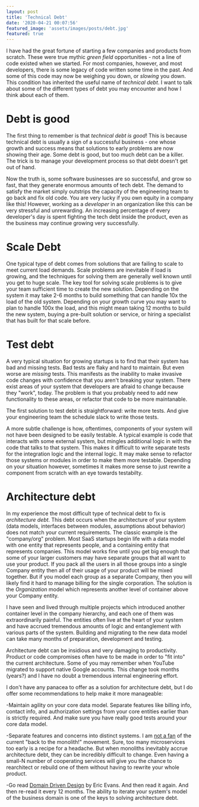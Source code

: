 ```yaml
---
layout: post
title: 'Technical Debt'
date: '2020-04-21 00:07:56'
featured_image: 'assets/images/posts/debt.jpg'
featured: true
---
```

I have had the great fortune of starting a few companies and products from scratch. These were true mythic *green field* opportunities - not a line of code existed when we started. For most companies, however, and most developers, there is some legacy of code written some time in the 
past. And some of this code may now be weighing you down, or _slowing_ you down. This condition has inherited the useful name of *technical debt*. I want to talk about some of the different types of debt you may encounter and how I think about each of them.


# Debt is good

The first thing to remember is that *technical debt is good*! This is because technical debt is usually a sign of a successful business - one whose growth and success means that solutions to early problems are now showing their age. Some debt is good, but too much debt can be a killer. The trick is to manage your development process so that debt doesn't get out of hand. 

Now the truth is, some software businesses are so successful, and grow so fast, that they generate enormous amounts of tech debt. The demand to satisfy the market simply outstrips the capacity of the engineering team to go back and fix old code. You are very lucky if you own equity in a company like this! However, working as a *developer* in an organization like this can be very stressful and unrewarding. An increasing percentage of every developer's day is spent fighting the tech debt inside the product, even as the business may continue growing very successfully.

# Scale Debt

One typical type of debt comes from solutions that are failing to scale to meet current load demands. Scale problems are inevitable if load is growing, and the techniques for solving them are generally well known until you get to huge scale. The key tool for solving scale problems is to give your team sufficient time to create the new solution. Depending on the system it may take 2-6 months to build something that can handle 10x the load of the old system. Depending on your growth curve you may want to plan to handle 100x the load, and this might mean taking 12 months to build the new system, buying a pre-built solution or service, or hiring a specialist that has built for that scale before.

# Test debt

A very typical situation for growing startups is to find that their system has bad and missing tests. Bad tests are flaky and hard to maintain. But even worse are _missing_ tests. This manifests as the inability to make invasive code changes with confidence that you aren't breaking your system. There exist areas of your system that developers are afraid to change because they "work", today. The problem is that you probably need to add new functionality to these areas, or refactor that code to be more maintanable. 

The first solution to test debt is straightforward: write more tests. And give your engineering team the schedule slack to write those tests. 

A more subtle challenge is how, oftentimes, components of your system will not have been designed to be easily testable. A typical example is code that interacts with some external system, but mingles additional logic in with the code that talks to that system. This makes it difficult to write separate tests for the integration logic and the internal logic. It may make sense to refactor those systems or modules in order to make them more testable. Depending on your situation however, sometimes it makes more sense to just rewrite a component from scratch with an eye towards testabilty.

# Architecture debt

In my experience the most difficult type of technical debt to fix is _architecture debt_. This debt occurs when the architecture of your system (data models, interfaces between modules, assumptions about behavior) does not match your current requirements. The classic example is the "company/org" problem. Most SaaS startups begin life with a data model with one entity that represents people, and a containing entity that represents companies. This model works fine until you get big enough that some of your larger customers may have separate groups that all want to use your product. If you pack all the users in all those groups into a single Company entity then all of their usage of your product will be mixed together. But if you model each group as a separate Company, then you will likely find it hard to manage billing for the single corporation. The solution is the *Organization* model which represents another level of container above your Company entity.

I have seen and lived through multiple projects which introduced another container level in the company hierarchy, and each one of them was extraordinarily painful. The entities often live at the heart of your system and have accrued tremendous amounts of logic and entanglement with various parts of the system. Building and migrating to the new data model can take many months of preparation, development and testing.

Architecture debt can be insidious and very damaging to productivity. Product or code compromises often have to be made in order to "fit into" the current architecture. Some of you may remember when YouTube migrated to support native Google accounts. This change took months (years?) and I have no doubt a tremendous internal engineering effort. 

I don't have any panacea to offer as a solution for architecture debt, but I do offer some recommendations to help make it more manageable:

-Maintain agility on your core data model. Separate features like billing info, contact info, and authorization settings from your core entities earlier than is strictly required. And make sure you have really good tests around your core data model.

-Separate features and concerns into distinct systems. I am [not a fan](http://scottp.org/2017/08/06/busting-the-monolith/) of the current "back to the monolith!" movement. Sure, too many microservices too early is a recipe for a headache. But when monoliths inevitably accrue architecture debt, they can be incredibly difficult to change. Even having a small-N number of cooperating services will give you the chance to rearchitect or rebuild one of them without having to rewrite your whole product.

-Go read [Domain Driven Design](https://dddcommunity.org/) by Eric Evans. And then read it again. And then re-read it every 12 months. The ability to iterate your system's model of the business domain is one of the keys to solving architecture debt.
